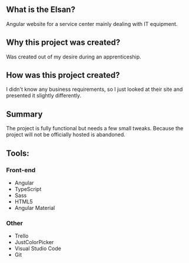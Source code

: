 ## What is the Elsan?
Angular website for a service center mainly dealing with IT equipment. 

## Why this project was created?
Was created out of my desire during an apprenticeship. 

## How was this project created?
I didn't know any business requirements, so I just looked at their site and presented it slightly differently. 

## Summary
The project is fully functional but needs a few small tweaks. Because the project will not be officially hosted is abandoned.

## Tools: 

### Front-end
 * Angular
 * TypeScript
 * Sass
 * HTML5
 * Angular Material
 
### Other
 * Trello
 * JustColorPicker
 * Visual Studio Code
 * Git


